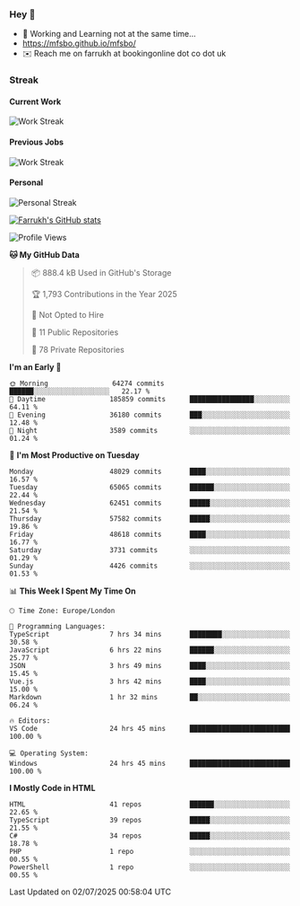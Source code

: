 ### Hey 👋

- 🏃 Working and Learning not at the same time...
- https://mfsbo.github.io/mfsbo/
- ✉️ Reach me on farrukh at bookingonline dot co dot uk

### Streak
#### Current Work
![Work Streak](https://streak-stats.demolab.com/?user=mfsbo)
#### Previous Jobs
![Work Streak](https://streak-stats.demolab.com/?user=farrukhcw)
#### Personal
![Personal Streak](https://streak-stats.demolab.com/?user=farrukhsubhani)

[![Farrukh's GitHub stats](https://github-readme-stats.vercel.app/api?username=mfsbo&hide=stars&count_private=true)](https://github.com/mfsbo/)

<!--START_SECTION:waka-->
![Profile Views](http://img.shields.io/badge/Profile%20Views-0-blue)

**🐱 My GitHub Data** 

> 📦 888.4 kB Used in GitHub's Storage 
 > 
> 🏆 1,793 Contributions in the Year 2025
 > 
> 🚫 Not Opted to Hire
 > 
> 📜 11 Public Repositories 
 > 
> 🔑 78 Private Repositories 
 > 
**I'm an Early 🐤** 

```text
🌞 Morning                64274 commits       ██████░░░░░░░░░░░░░░░░░░░   22.17 % 
🌆 Daytime                185859 commits      ████████████████░░░░░░░░░   64.11 % 
🌃 Evening                36180 commits       ███░░░░░░░░░░░░░░░░░░░░░░   12.48 % 
🌙 Night                  3589 commits        ░░░░░░░░░░░░░░░░░░░░░░░░░   01.24 % 
```
📅 **I'm Most Productive on Tuesday** 

```text
Monday                   48029 commits       ████░░░░░░░░░░░░░░░░░░░░░   16.57 % 
Tuesday                  65065 commits       ██████░░░░░░░░░░░░░░░░░░░   22.44 % 
Wednesday                62451 commits       █████░░░░░░░░░░░░░░░░░░░░   21.54 % 
Thursday                 57582 commits       █████░░░░░░░░░░░░░░░░░░░░   19.86 % 
Friday                   48618 commits       ████░░░░░░░░░░░░░░░░░░░░░   16.77 % 
Saturday                 3731 commits        ░░░░░░░░░░░░░░░░░░░░░░░░░   01.29 % 
Sunday                   4426 commits        ░░░░░░░░░░░░░░░░░░░░░░░░░   01.53 % 
```


📊 **This Week I Spent My Time On** 

```text
🕑︎ Time Zone: Europe/London

💬 Programming Languages: 
TypeScript               7 hrs 34 mins       ████████░░░░░░░░░░░░░░░░░   30.58 % 
JavaScript               6 hrs 22 mins       ██████░░░░░░░░░░░░░░░░░░░   25.77 % 
JSON                     3 hrs 49 mins       ████░░░░░░░░░░░░░░░░░░░░░   15.45 % 
Vue.js                   3 hrs 42 mins       ████░░░░░░░░░░░░░░░░░░░░░   15.00 % 
Markdown                 1 hr 32 mins        ██░░░░░░░░░░░░░░░░░░░░░░░   06.24 % 

🔥 Editors: 
VS Code                  24 hrs 45 mins      █████████████████████████   100.00 % 

💻 Operating System: 
Windows                  24 hrs 45 mins      █████████████████████████   100.00 % 
```

**I Mostly Code in HTML** 

```text
HTML                     41 repos            ██████░░░░░░░░░░░░░░░░░░░   22.65 % 
TypeScript               39 repos            █████░░░░░░░░░░░░░░░░░░░░   21.55 % 
C#                       34 repos            █████░░░░░░░░░░░░░░░░░░░░   18.78 % 
PHP                      1 repo              ░░░░░░░░░░░░░░░░░░░░░░░░░   00.55 % 
PowerShell               1 repo              ░░░░░░░░░░░░░░░░░░░░░░░░░   00.55 % 
```




 Last Updated on 02/07/2025 00:58:04 UTC
<!--END_SECTION:waka-->
<!--
**mfsbo/mfsbo** is a ✨ _special_ ✨ repository because its `README.md` (this file) appears on your GitHub profile.

Here are some ideas to get you started:

- 🔭 I’m currently working on ...
- 🌱 I’m currently learning ...
- 👯 I’m looking to collaborate on ...
- 🤔 I’m looking for help with ...
- 💬 Ask me about ...
- 📫 How to reach me: ...
- 😄 Pronouns: ...
- ⚡ Fun fact: ...
-->

